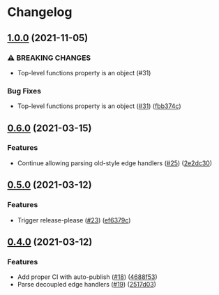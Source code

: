 # Changelog

## [1.0.0](https://www.github.com/netlify/netlify-toml-rs/compare/v0.6.0...v1.0.0) (2021-11-05)


### ⚠ BREAKING CHANGES

* Top-level functions property is an object (#31)

### Bug Fixes

* Top-level functions property is an object ([#31](https://www.github.com/netlify/netlify-toml-rs/issues/31)) ([fbb374c](https://www.github.com/netlify/netlify-toml-rs/commit/fbb374ca84238cdeee6998f631d38c024f3b032c))

## [0.6.0](https://www.github.com/netlify/netlify-toml-rs/compare/v0.5.0...v0.6.0) (2021-03-15)


### Features

* Continue allowing parsing old-style edge handlers ([#25](https://www.github.com/netlify/netlify-toml-rs/issues/25)) ([2e2dc30](https://www.github.com/netlify/netlify-toml-rs/commit/2e2dc30ae14e234008d08a979458669a1be8b862))

## [0.5.0](https://www.github.com/netlify/netlify-toml-rs/compare/v0.4.0...v0.5.0) (2021-03-12)


### Features

* Trigger release-please ([#23](https://www.github.com/netlify/netlify-toml-rs/issues/23)) ([ef6379c](https://www.github.com/netlify/netlify-toml-rs/commit/ef6379cc0f16750777dad1ae804cfc548a6912d5))

## [0.4.0](https://www.github.com/netlify/netlify-toml-rs/compare/v0.3.2...v0.4.0) (2021-03-12)


### Features

* Add proper CI with auto-publish ([#18](https://www.github.com/netlify/netlify-toml-rs/issues/18)) ([4688f53](https://www.github.com/netlify/netlify-toml-rs/commit/4688f531ca94ee2bf59557a0ea9a04cc3a99784c))
* Parse decoupled edge handlers ([#19](https://www.github.com/netlify/netlify-toml-rs/issues/19)) ([2517d03](https://www.github.com/netlify/netlify-toml-rs/commit/2517d03245b5bd4b44c133aeed25901e012ba183))
